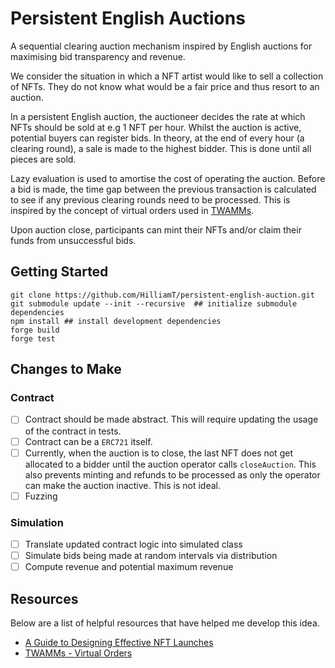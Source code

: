# Persistent English Auctions

A sequential clearing auction mechanism inspired by English auctions for maximising bid transparency and revenue.

We consider the situation in which a NFT artist would like to sell a collection of NFTs. They do not know what would be a fair price and thus resort to an auction.

In a persistent English auction, the auctioneer decides the rate at which NFTs should be sold at e.g 1 NFT per hour. Whilst the auction is active, potential buyers can register bids. In theory, at the end of every hour (a clearing round), a sale is made to the highest bidder. This is done until all pieces are sold.

Lazy evaluation is used to amortise the cost of operating the auction. Before a bid is made, the time gap between the previous transaction is calculated to see if any previous clearing rounds need to be processed. This is inspired by the concept of virtual orders used in [TWAMMs](https://www.paradigm.xyz/2021/07/twamm#the-time-weighted-average-market-maker).

Upon auction close, participants can mint their NFTs and/or claim their funds from unsuccessful bids.

## Getting Started

```
git clone https://github.com/HilliamT/persistent-english-auction.git
git submodule update --init --recursive  ## initialize submodule dependencies
npm install ## install development dependencies
forge build
forge test
```
## Changes to Make

### Contract
- [ ] Contract should be made abstract. This will require updating the usage of the contract in tests.
- [ ] Contract can be a `ERC721` itself.
- [ ] Currently, when the auction is to close, the last NFT does not get allocated to a bidder until the auction operator calls `closeAuction`. This also prevents minting and refunds to be processed as only the operator can make the auction inactive. This is not ideal.
- [ ] Fuzzing
### Simulation
- [ ] Translate updated contract logic into simulated class
- [ ] Simulate bids being made at random intervals via distribution
- [ ] Compute revenue and potential maximum revenue

## Resources
Below are a list of helpful resources that have helped me develop this idea.

- [A Guide to Designing Effective NFT Launches](https://www.paradigm.xyz/2021/10/a-guide-to-designing-effective-nft-launches)
- [TWAMMs - Virtual Orders](https://www.paradigm.xyz/2021/07/twamm#the-time-weighted-average-market-maker)